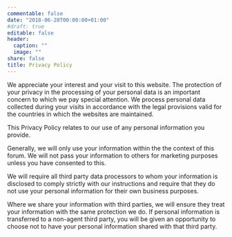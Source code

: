 ```yaml
---
commentable: false
date: "2018-06-28T00:00:00+01:00"
#draft: true
editable: false
header:
  caption: ""
  image: ""
share: false
title: Privacy Policy
---
```

We appreciate your interest and your visit to this website. The protection of your privacy in the processing of your personal data is an important concern to which we pay special attention. We process personal data collected during your visits in accordance with the legal provisions valid for the countries in which the websites are maintained.

This Privacy Policy relates to our use of any personal information you provide.

Generally, we will only use your information within the the context of this forum. We will not pass your information to others for marketing purposes unless you have consented to this.

We will require all third party data processors to whom your information is disclosed to comply strictly with our instructions and require that they do not use your personal information for their own business purposes.

Where we share your information with third parties, we will ensure they treat your information with the same protection we do. If personal information is transferred to a non-agent third party, you will be given an opportunity to choose not to have your personal information shared with that third party.  
